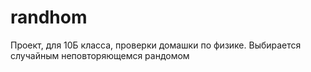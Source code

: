 # randhom
Проект, для 10Б класса, проверки домашки по физике.
Выбирается случайным неповторяющемся рандомом
